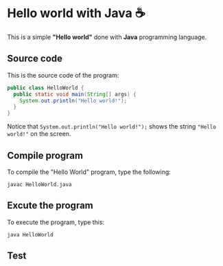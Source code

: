 # Hello world with Java :coffee:

This is a simple **"Hello world"** done with **Java** programming language.

## Source code

This is the source code of the program:

```java
public class HelloWorld {
  public static void main(String[] args) {
    System.out.println("Hello world!");
  }
}
```

Notice that `System.out.println("Hello world!");` shows the string `"Hello world!"` on the screen.

## Compile program

To compile the "Hello World" program, type the following:

```console
javac HelloWorld.java
```

## Excute the program

To execute the program, type this:

```console
java HelloWorld
```

## Test
